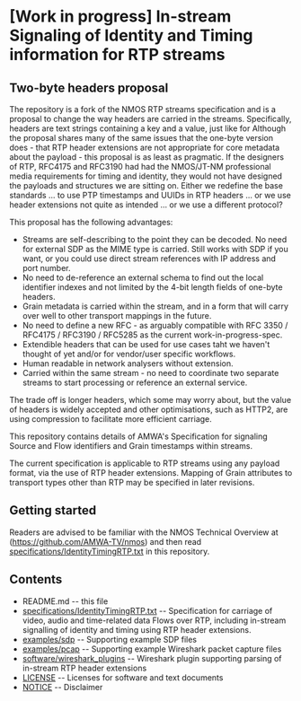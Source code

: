 # **[Work in progress]** In-stream Signaling of Identity and Timing information for RTP streams

## Two-byte headers proposal

The repository is a fork of the NMOS RTP streams specification and is a proposal to change the way headers are carried in the streams. Specifically, headers are text strings containing a key and a value, just like for  Although the proposal shares many of the same issues that the one-byte version does - that RTP header extensions are not appropriate for core metadata about the payload - this proposal is as least as pragmatic. If the designers of RTP, RFC4175 and RFC3190 had had the NMOS/JT-NM professional media requirements for timing and identity, they would not have designed the payloads and structures we are sitting on. Either we redefine the base standards ... to use PTP timestamps and UUIDs in RTP headers ... or we use header extensions not quite as intended ... or we use a different protocol? 

This proposal has the following advantages:

* Streams are self-describing to the point they can be decoded. No need for external SDP as the MIME type is carried. Still works with SDP if you want, or you could use direct stream references with IP address and port number.
* No need to de-reference an external schema to find out the local identifier indexes and not limited by the 4-bit length fields of one-byte headers.
* Grain metadata is carried within the stream, and in a form that will carry over well to other transport mappings in the future.
* No need to define a new RFC - as arguably compatible with RFC 3350 / RFC4175 / RFC3190 / RFC5285 as the current work-in-progress-spec.
* Extendible headers that can be used for use cases taht we haven't thought of yet and/or for vendor/user specific workflows.
* Human readable in network analysers without extension.
* Carried within the same stream - no need to coordinate two separate streams to start processing or reference an external service.

The trade off is longer headers, which some may worry about, but the value of headers is widely accepted and other optimisations, such as HTTP2, are using compression to facilitate more efficient carriage.

This repository contains details of AMWA's Specification for signaling Source and Flow identifiers and Grain timestamps within streams.

The current specification is applicable to RTP streams using any payload format, via the use of RTP header extensions. Mapping of Grain attributes to transport types other than RTP may be specified in later revisions.

## Getting started

Readers are advised to be familiar with the NMOS Technical Overview at (https://github.com/AMWA-TV/nmos) and then read [specifications/IdentityTimingRTP.txt](specifications/IdentityTimingRTP.txt) in this repository.

## Contents
* README.md -- this file
* [specifications/IdentityTimingRTP.txt](specifications/IdentityTimingRTP.txt) -- Specification for carriage of video, audio and time-related data Flows over RTP, including in-stream signalling of identity and timing using RTP header extensions.
* [examples/sdp](examples/sdp) -- Supporting example SDP files
* [examples/pcap](examples/pcap) -- Supporting example Wireshark packet capture files
* [software/wireshark_plugins](software/wireshark_plugins) -- Wireshark plugin supporting parsing of in-stream RTP header extensions
* [LICENSE](LICENSE) -- Licenses for software and text documents
* [NOTICE](NOTICE) -- Disclaimer
